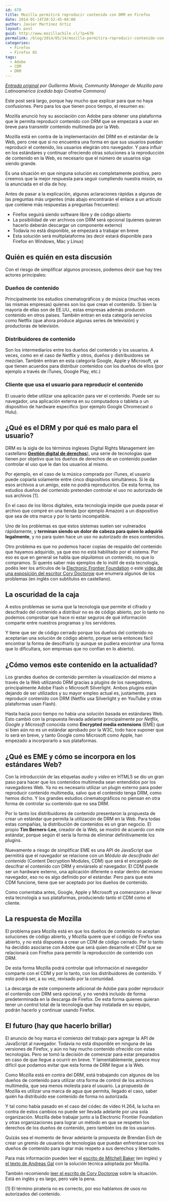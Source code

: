 ```yaml
---
id: 670
title: Mozilla permitirá reproducir contenido con DRM en Firefox
date: 2014-05-14T20:52:45-04:00
author: Javier Martínez Ortiz
layout: post
guid: http://www.mozillachile.cl/?p=670
permalink: /blog/2014/05/14/mozilla-permitira-reproducir-contenido-con-drm-en-firefox/
categories:
  - Firefox
  - Firefox OS
tags:
  - Adobe
  - CDM
  - DRM
---
```

_<a title="Mozilla permitirá reproducir contenido con DRM en Firefox" href="http://unojoenelcielo.com.ar/2014/05/14/mozilla-permitira-reproducir-contenido-con-drm-en-firefox/" target="_blank">Entrada original</a> por Guillermo Movia, Community Manager de Mozilla para Latinoamérica (cedido bajo Creative Commons)_

Este post será largo, porque hay mucho que explicar para que no haya confusiones. Pero para los que tienen poco tiempo, el resumen es:<!--more-->

Mozilla anunció hoy su asociación con Adobe para obtener una plataforma que le permita reproducir contenido con DRM que se empezará a usar en breve para transmitir contenido multimedia por la Web.

Mozilla está en contra de la implementación del DRM en el estándar de la Web, pero cree que si no encuentra una forma en que sus usuarios puedan reproducir el contenido, los usuarios elegirán otro navegador. Y para influir en los estándares y continuar ofreciendo otras soluciones a la reproducción de contenido en la Web, es necesario que el número de usuarios siga siendo grande.

Es una situación en que ninguna solución es completamente positiva, pero creemos que la mejor respuesta para seguir cumpliendo nuestra misión, es la anunciada en el día de hoy.

Antes de pasar a la explicación, algunas aclaraciones rápidas a algunas de las preguntas más urgentes (más abajo encontrarán el enlace a un artículo que contiene más respuestas a preguntas frecuentes):

  * Firefox seguirá siendo software libre y de código abierto
  * La posibilidad de ver archivos con DRM será opcional (quienes quieran hacerlo deberán descargar un componente externo)
  * Todavía no está disponible, se empezará a trabajar en breve
  * Esta solución será multiplataforma (es decir estará disponible para Firefox en Windows, Mac y Linux)

## Quién es quién en esta discusión

Con el riesgo de simplificar algunos procesos, podemos decir que hay tres actores principales:

### Dueños de contenido

Principalmente los estudios cinematográficos y de música (muchas veces las mismas empresas) quienes son los que crean el contenido. Si bien la mayoría de ellas son de EE.UU., estas empresas además producen contenido en otros países. También entran en esta categoría servicios como Netflix (que ahora produce algunas series de televisión) y productoras de televisión.

### Distribuidores de contenido

Son los intermediarios entre los dueños del contenido y los usuarios. A veces, como en el caso de Netflix y otros, dueños y distribuidores se mezclan. También entran en esta categoría Google, Apple y Microsoft, ya que tienen acuerdos para distribuir contenidos con los dueños de ellos (por ejemplo a través de iTunes, Google Play, etc.)

### Cliente que usa el usuario para reproducir el contenido

El usuario debe utilizar una aplicación para ver el contenido. Puede ser su navegador, una aplicación externa en su computadora o tableta o un dispositivo de hardware específico (por ejemplo Google Chromecast o Hulu).

## ¿Qué es el DRM y por qué es malo para el usuario?

DRM es la sigla de los términos ingleses Digital Rights Management (en castellano **[Gestión digital de derechos](https://es.wikipedia.org/wiki/Gesti%C3%B3n_digital_de_derechos "Definición de Gestión digital de derechos en Wikipedia")**), una serie de tecnologías que tienen por objetivo que los dueños de derechos de un contenido puedan controlar el uso que le dan los usuarios al mismo.

Por ejemplo, en el caso de la música comprada por iTunes, el usuario puede copiarla solamente entre cinco dispositivos simultáneos. Si le da esos archivos a un amigo, este no podrá reproducirlos. De esta forma, los estudios dueños del contenido pretenden controlar el uso no autorizado de sus archivos [1].

En el caso de los libros digitales, esta tecnología impide que pueda pasar el archivo que compré en una tienda (por ejemplo Amazon) a un dispositivo que sea de otra marca y por lo tanto incompatible.

Uno de los problemas es que estos sistemas suelen ser vulnerados rápidamente, y **terminan siendo un dolor de cabeza para quien lo adquirió legalmente**, y no para quien hace un uso no autorizado de esos contenidos.

Otro problema es que no podemos hacer copias de respaldo del contenido que hayamos adquirido, ya que eso no está habilitado por el sistema. Por eso es que en general se habla que _alquilamos_ un contenido, no que lo compramos. Si querés saber más ejemplos de lo inútil de esta tecnología, podés leer los artículos de la [Electronic Frontier Foundation](https://www.eff.org/issues/drm "Artículos de la Electronic Frotier Foundation acerca de DRM") o este [video de una exposición del escritor Cory Doctorow](http://www.amara.org/es-ar/videos/GmpBuHzEX8Jc/info/28c3-the-coming-war-on-general-computation/?tab=video "Charla de Cory Doctorow sobre Computación General") que enumera algunos de los problemas (en inglés con subtítulos en castellano).

## La oscuridad de la caja

A estos problemas se suma que la tecnología que permite el cifrado y descifrado del contenido a distribuir no es de código abierto, por lo tanto no podemos comprobar qué hace ni estar seguros de qué información comparte entre nuestros programas y los servidores.

Y tiene que ser de código cerrado porque los dueños del contenido no aceptarían una solución de código abierto, porque sería entonces fácil encontrar la forma de descifrarlo (y aunque se pudiera encontrar una forma que lo dificultara, son empresas que no confían en lo abierto).

## ¿Cómo vemos este contenido en la actualidad?

Los grandes dueños de contenido permiten la visualización del mismo a través de la Web utilizando DRM gracias a plugins de los navegadores, principalmente Adobe Flash o Microsoft Silverlight. Ambos plugins están dejando de ser utilizados y su mayor empleo actual es, justamente, para reproducir contenido con DRM (Netflix usa Silverlight y en YouTube y otras plataformas usan Flash).

Hasta hacía poco tiempo no había una solución basada en estándares Web. Esto cambió con la propuesta llevada adelante principalmente por _Netflix, Google y Microsoft_ conocida como **Encrypted media extensions** (EME) que si bien aún no es un estándar aprobado por la W3C, todo hace suponer que lo será en breve, y tanto Google como Microsoft como Apple, han empezado a incorporarlo a sus plataformas.

## ¿Qué es EME y cómo se incorpora en los estándares Web?

Con la introducción de las etiquetas _audio_ y _video_ en HTML5 se dio un gran paso para hacer que los contenidos multimedia sean entendidos por los navegadores Web. Ya no es necesario utilizar un plugin externo para poder reproducir contenido multimedia, salvo que el contenido tenga DRM, como hemos dicho. Y los grandes estudios cinematográficos no piensan en otra forma de controlar su contenido que no sea DRM.

Por lo tanto los distribuidores de contenido presentaron la propuesta de crear un estándar que permita la utilización de DRM en la Web. Para todas estas compañías, la distribución de contenidos es un gran negocio. El propio **Tim Berners-Lee**, creador de la Web, se mostró de acuerdo con este estándar, porque según él sería la forma de eliminar definitivamente los plugins.

Nuevamente a riesgo de simplificar EME es una API de JavaScript que permitirá que el navegador se relacione con un _Módulo de descifrado del contenido_ (Content Decryption Modules, CDM) que será el encargado de descifrar el contenido con DRM y enviárselo al navegador. El CDM puede ser un hardware externo, una aplicación diferente o estar dentro del mismo navegador, eso no es algo definido por el estándar. Pero para que este CDM funcione, tiene que ser aceptado por los dueños de contenido.

Como comentaba antes, Google, Apple y Microsoft ya comenzaron a llevar esta tecnología a sus plataformas, produciendo tanto el CDM como el cliente.

## La respuesta de Mozilla

El problema para Mozilla está en que los dueños de contenido no aceptan soluciones de código abierto, y Mozilla quiere que el código de Firefox sea abierto, y no está dispuesta a crear un CDM de código cerrado. Por lo tanto ha decidido asociarse con Adobe que será quien desarrolle el CDM que se relacionará con Firefox para permitir la reproducción de contenido con DRM.

De esta forma Mozilla podrá controlar qué información el navegador comparte con el CDM y por lo tanto, con los distribuidores de contenido. Y esto podrá ser, a su vez, revisado por la comunidad.

La descarga de este componente adicional de Adobe para poder reproducir el contenido con DRM será opcional, y no vendrá incluido de forma predeterminada en la descarga de Firefox. De esta forma quienes quieran tener un control total de la tecnología que hay instalada en su equipo, podrán hacerlo y continuar usando Firefox.

## El futuro (hay que hacerlo brillar)

El anuncio de hoy marca el comienzo del trabajo para agregar la API de JavaScript al navegador. Todavía no está disponible en ninguna de las versiones de Firefox, y aún no hay mucho contenido ofrecido con estas tecnologías. Pero se tomó la decisión de comenzar para estar preparados en caso de que llegue a ocurrir en breve. Y lamentablemente, parece muy difícil que podamos evitar que esta forma de DRM llegue a la Web.

Como Mozilla está en contra del DRM, está trabajando con algunos de los dueños de contenido para utilizar otra forma de control de los archivos multimedia, que sea menos molesta para el usuario. La propuesta de Mozilla es utilizar una marca de agua que permita, llegado el caso, saber quién ha distribuido ese contenido de forma no autorizada.

Y tal como había pasado en el caso del códec de video H.264, la lucha en contra de estos cambios no puede ser llevada adelante por una sola organización. Mozilla debe trabajar junto a la Electronic Frontier Foundation y otras organizaciones para lograr un método en que se respeten los derechos de los dueños de contenido, pero también los de los usuarios.

Quizás sea el momento de llevar adelante la propuesta de Brendan Eich de crear un gremio de usuarios de tecnologías que puedan enfrentarse con los dueños de contenido para lograr más respeto a sus derechos y libertades.

Para más información pueden leer el [escrito de Mitchell Baker](https://blog.mozilla.org/blog/2014/05/14/drm-and-the-challenge-of-serving-users/ "Comunicado de Mitchell Baker sobre DRM en Mozilla") (en inglés) y [el texto de Andreas Gal](https://hacks.mozilla.org/2014/05/reconciling-mozillas-mission-and-w3c-eme/ "Comentario sobre la solución técninca adoptada por Mozilla sobre EME y DRM") con la solución técnica adoptada por Mozilla.

También recomiendo [leer el escrito de Cory Doctorow](http://www.theguardian.com/technology/2014/may/14/firefox-closed-source-drm-video-browser-cory-doctorow "Cory Doctorow sobre la decisión de Mozilla") sobre la situación. Está en inglés y es largo, pero vale la pena.

[1] El término piratería no es correcto, por eso hablamos de usos no autorizados del contenido.